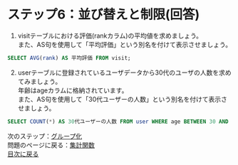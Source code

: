 # ステップ6：並び替えと制限(回答)

1. visitテーブルにおける評価(rankカラム)の平均値を求めましょう。  
また、AS句を使用して「平均評価」という別名を付けて表示させましょう。  

```sql
SELECT AVG(rank) AS 平均評価 FROM visit;
```

2. userテーブルに登録されているユーザデータから30代のユーザの人数を求めてみましょう。  
年齢はageカラムに格納されています。  
また、AS句を使用して「30代ユーザーの人数」という別名を付けて表示させましょう。  

```sql
SELECT COUNT(*) AS 30代ユーザーの人数 FROM user WHERE age BETWEEN 30 AND 39;
```

次のステップ：[グループ化](008-group.md)  
問題のページに戻る：[集計関数](007-aggregation.md)  
[目次に戻る](README.md)
